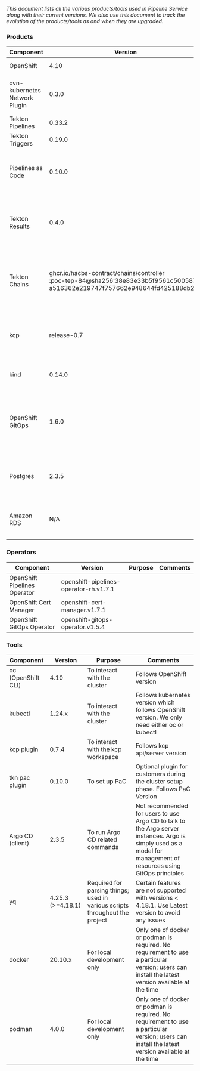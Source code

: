 
*This document lists all the various products/tools used in Pipeline Service along with their current versions. We also use this document to track the evolution of the products/tools as and when they are upgraded.*


### **Products**

| **Component**                 | **Version**                                                                                                                           | **Purpose**                                                                  | **Comments**                                                                                                                                                              |
|-------------------------------|---------------------------------------------------------------------------------------------------------------------------------------|------------------------------------------------------------------------------|---------------------------------------------------------------------------------------------------------------------------------------------------------------------------|
| OpenShift                     | 4.10                                                                                                                                  | Platform                                                                     | Upgrades to next versions 4.11 need to be tested and approved                                                                                                             |
| ovn-kubernetes Network Plugin | 0.3.0                                                                                                                                 | Prerequisite for enabling certain Network Policies                           | During the cluster creation, one needs to choose ovn-kubernetes as the network plugin (as opposed to OpenShift SDN)                                                       |
| Tekton Pipelines              | 0.33.2                                                                                                                                | Managed by Operator                                                          | Controlled by OpenShift Pipelines Operator                                                                                                                                |
| Tekton Triggers               | 0.19.0                                                                                                                                | Managed by Operator                                                          | Controller by OpenShift Pipelines Operator                                                                                                                                |
| Pipelines as Code             | 0.10.0                                                                                                                                | Managed by Operator (future). Currently, manually installed                  | Upgrades to next versions need to be tested and approved                                                                                                                  |
| Tekton Results                | 0.4.0                                                                                                                                 | Modified version of Results installed and maintained by Pipeline Service     | Upgrades to next versions need to be tested and approved                                                                                                                  |
| Tekton Chains                 | ghcr.io/hacbs-contract/chains/controller</br>:poc-tep-84@sha256:38e83e33b5f9561c5005870</br>a516362e219747f757662e948644fd425188db200 | Modified version of Chains installed and maintained by Pipeline Service team | Custom version required until https://github.com/tektoncd/chains/pull/436 is merged upstream                                                                              |
| kcp                           | release-0.7                                                                                                                                | Platform - acts as a control plane for Pipeline Service                      | Upgrades follow kcp-stable releases                                                                                                                                       |
| kind                          | 0.14.0                                                                                                                                | For local development only                                                   | Spawns a Kubernetes-in-Docker clusters. No requirement to use a particular version. Users can install the latest version available at the time                            |
| OpenShift GitOps              | 1.6.0                                                                                                                                 | Prerequisite for managing the installation and lifecycle of components       | OpenShift GitOps uses Argo CD (2.4.5) as the declarative GitOps engine                                                                                                    |
| Postgres                      | 2.3.5                                                                                                                                 | Installed and setup as part of Tekton Results installation                   | For development purposes (store tekton results)                                                                                                                           | No requirement to use a particular version; users can install the latest version available at the time |
| Amazon RDS                    | N/A                                                                                                                                   | External DB for Tekton Results                                               | For storing tekton results in an external database. No requirement to use a particular version. A specific configuration is required for connection and security purposes |


### **Operators**

| **Component**                | **Version**                            | **Purpose** | **Comments** |
|------------------------------|----------------------------------------|-------------|--------------|
| OpenShift Pipelines Operator | openshift-pipelines-operator-rh.v1.7.1 |             |              |
| OpenShift Cert Manager       | openshift-cert-manager.v1.7.1          |             |              |
| OpenShift GitOps Operator    | openshift-gitops-operator.v1.5.4       |             |              |

### **Tools**

| **Component**      | **Version**       | **Purpose**                                                                 | **Comments**                                                                                                                                                     |
|--------------------|-------------------|-----------------------------------------------------------------------------|------------------------------------------------------------------------------------------------------------------------------------------------------------------|
| oc (OpenShift CLI) | 4.10              | To interact with the cluster                                                | Follows OpenShift version                                                                                                                                        |
| kubectl            | 1.24.x            | To interact with the cluster                                                | Follows kubernetes version which follows OpenShift version. We only need either oc or kubectl                                                                    |
| kcp plugin         | 0.7.4             | To interact with the kcp workspace                                          | Follows kcp api/server version                                                                                                                                   |
| tkn pac plugin     | 0.10.0            | To set up PaC                                                               | Optional plugin for customers during the cluster setup phase. Follows PaC Version                                                                                |
| Argo CD (client)   | 2.3.5             | To run Argo CD related commands                                              | Not recommended for users to use Argo CD to talk to the Argo server instances. Argo is simply used as a model for management of resources using GitOps principles |
| yq                 | 4.25.3 (>=4.18.1) | Required for parsing things; used in various scripts throughout the project | Certain features are not supported with versions < 4.18.1. Use Latest version to avoid any issues                                                                |
| docker             | 20.10.x           | For local development only                                                  | Only one of docker or podman is required. No requirement to use a particular version; users can install the latest version available at the time                 |
| podman             | 4.0.0             | For local development only                                                  | Only one of docker or podman is required. No requirement to use a particular version; users can install the latest version available at the time                 |
